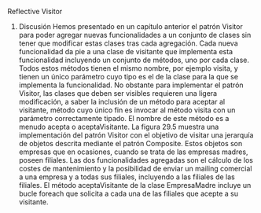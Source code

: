 Reflective Visitor
1. Discusión
Hemos presentado en un capítulo anterior el patrón Visitor para poder agregar nuevas
funcionalidades a un conjunto de clases sin tener que modificar estas clases tras cada
agregación. Cada nueva funcionalidad da pie a una clase de visitante que implementa
esta funcionalidad incluyendo un conjunto de métodos, uno por cada clase. Todos estos
métodos tienen el mismo nombre, por ejemplo visita, y tienen un único parámetro cuyo
tipo es el de la clase para la que se implementa la funcionalidad.
No obstante para implementar el patrón Visitor, las clases que deben ser visibles
requieren una ligera modificación, a saber la inclusión de un método para aceptar al
visitante, método cuyo único fin es invocar al método visita con un parámetro
correctamente tipado. El nombre de este método es a menudo acepta o aceptaVisitante.
La figura 29.5 muestra una implementación del patrón Visitor con el objetivo de visitar
una jerarquía de objetos descrita mediante el patrón Composite. Estos objetos son
empresas que en ocasiones, cuando se trata de las empresas madres, poseen filiales. Las
dos funcionalidades agregadas son el cálculo de los costes de mantenimiento y la
posibilidad de enviar un mailing comercial a una empresa y a todas sus filiales,
incluyendo a las filiales de las filiales. El método aceptaVisitante de la clase
EmpresaMadre incluye un bucle foreach que solicita a cada una de las filiales que
acepte a su visitante.